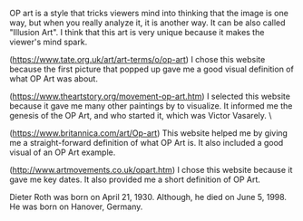 OP art is a style that tricks viewers mind into thinking that the image is one way, but when you really analyze it, it is another way. It can be also called "Illusion Art". I think that this art is very unique because it makes the viewer's mind spark. 

(https://www.tate.org.uk/art/art-terms/o/op-art) I chose this website because the first picture that popped up gave me a good visual definition of what OP Art was about.

(https://www.theartstory.org/movement-op-art.htm) I selected this website because it gave me many other paintings by to visualize. It informed me the genesis of the OP Art, and who started it, which was Victor Vasarely. \

(https://www.britannica.com/art/Op-art) This website helped me by giving me a straight-forward definition of what OP Art is. It also included a good visual of an OP Art example.

(http://www.artmovements.co.uk/opart.htm) I chose this website because it gave me key dates. It also provided me a short definition of OP Art.

Dieter Roth was born on April 21, 1930. Although, he died on June 5, 1998. He was born on Hanover, Germany.

